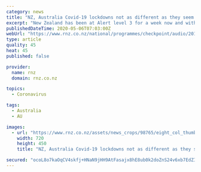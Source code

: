 ```yaml
---
category: news
title: "NZ, Australia Covid-19 lockdowns not as different as they seem - expert"
excerpt: "New Zealand has been at Alert level 3 for a week now and with more businesses operating, it has brought some relief to the economy. With the number of new cases of Covid-19 staying at single digits for several days and then zero for the last two days,"
publishedDateTime: 2020-05-06T07:03:00Z
webUrl: "https://www.rnz.co.nz/national/programmes/checkpoint/audio/2018745253/nz-australia-covid-19-lockdowns-not-as-different-as-they-seem-expert"
type: article
quality: 45
heat: 45
published: false

provider:
  name: rnz
  domain: rnz.co.nz

topics:
  - Coronavirus

tags:
  - Australia
  - AU

images:
  - url: "https://www.rnz.co.nz/assets/news_crops/98765/eight_col_thumbnail_20200326_waking_up_mangere.jpg?1585180851"
    width: 720
    height: 450
    title: "NZ, Australia Covid-19 lockdowns not as different as they seem - expert"

secured: "ocoL8o7kaOqCV4skfj+HNaN9jHH9AtFasajx8hE8ub0k2doZnS24v6xb7EdZI3hS03PSX3rA88vV5UI6ttloLpjRfm1XRdik8QFCPBqmsKmaAp27GzIp8AxDl+3Iy8Fx1Pblq4wOAr/jNIe3CZiDQ9BCi3Bx/et9Av+9yO6d01YF8RVwXGDw/ljrfeVmJZN1l+Cq6jWodO3GnHxwzPRPdw9QelpPRBprGa4dJP0H+45RiN0nm+j7cNwC3mgbAwV6+dq6xlh9ZC9+epk4Nb+GGU1hP4IlPXqa5kIAJxtXaq7LGLjq2585ijvXBxhz4pEGJwbHvqLKqa+EmTRr3hmSs1fuszTLYUwNyn3BnlDCF6jJAjPeXTFP1BV3eWiOPprktUxB4n1KIXXjtop3ZxQGSM56lUPVO3Z9MT2JGG4r+4yCLCOYAh/BbBhRNS6NGTiBaXBxLeM2zggVXzrjwnTPqR7UToTS/rqjXymniTOnHbw=;Qf0GB8J9J0jR8vXJs+Z/0A=="
---
```


